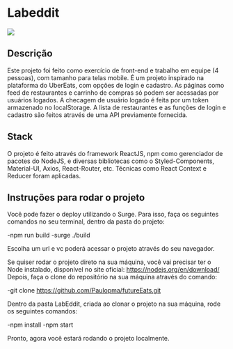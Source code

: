 # Labeddit
<img src='https://github.com/Paulopma/futureEats/blob/master/src/assets/images/Capture.JPG?raw=true'>

## Descrição
Este projeto foi feito como exercício de front-end e trabalho em equipe (4 pessoas), com tamanho para telas mobile. É um projeto inspirado na plataforma do UberEats, com opções de login e cadastro. As páginas como feed de restaurantes e carrinho de compras só podem ser acessadas por usuários logados. A checagem de usuário logado é feita por um token armazenado no localStorage. A lista de restaurantes e as funções de login e cadastro são feitos através de uma API previamente fornecida.

## Stack
O projeto é feito através do framework ReactJS, npm como gerenciador de pacotes do NodeJS, e diversas bibliotecas como o Styled-Components, Material-UI, Axios, React-Router, etc. Técnicas como React Context e Reducer foram aplicadas.

## Instruções para rodar o projeto
Você pode fazer o deploy utilizando o Surge. Para isso, faça os seguintes comandos no seu terminal, dentro da pasta do projeto:

-npm run build
-surge ./build

Escolha um url e vc poderá acessar o projeto através do seu navegador.

Se quiser rodar o projeto direto na sua máquina, você vai precisar ter o Node instalado, disponível no site oficial:
https://nodejs.org/en/download/
Depois, faça o clone do repositório na sua máquina através do comando:

-git clone https://github.com/Paulopma/futureEats.git

Dentro da pasta LabEddit, criada ao clonar o projeto na sua máquina, rode os seguintes comandos:

-npm install
-npm start

Pronto, agora você estará rodando o projeto localmente.